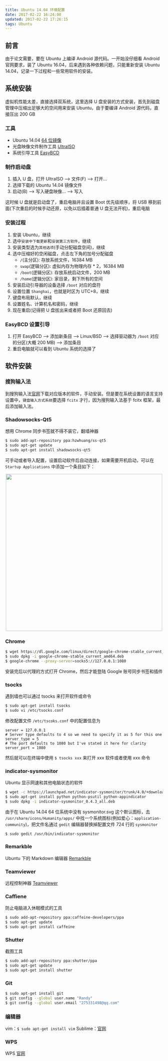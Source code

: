 ```yaml
---
title: Ubuntu 14.04 环境配置
date: 2017-02-22 16:24:00
updated: 2017-02-22 17:26:15
tags: Ubuntu
---
```


## 前言

由于论文需要，要在 Ubuntu 上编译 Android 源代码。一开始没仔细看 Android 官网要求，装了 Ubuntu 16.04，后来遇到各种依赖问题，只能重新安装 Ubuntu 14.04，记录一下过程和一些常用软件的安装。

<!-- more -->

## 系统安装

虚拟机性能太差，直接选择双系统，这里选择 U 盘安装的方式安装，首先到磁盘管理中压缩出足够大的空间用来安装 Ubuntu，由于要编译 Android 源代码，直接压出 200 GB

### 工具

* Ubuntu 14.04 [64 位镜像](http://releases.ubuntu.com/14.04/ubuntu-14.04.5-desktop-amd64.iso)
* 光盘映像文件制作工具 [UltraISO](http://cn.ultraiso.net/xiazai.html)
* 系统引导工具 [EasyBCD](https://neosmart.net/EasyBCD/)

### 制作启动盘

1. 插入 U 盘，打开 UltraISO --> 文件(F) --> 打开...
2. 选择下载的 Ubuntu 14.04 镜像文件
3. 启动(B) --> 写入硬盘映像... --> 写入

这时候 U 盘就是启动盘了，重启电脑并且设置 Boot 优先级顺序，将 USB 移到前面(下次重启的时候手动还原，以免以后插着普通 U 盘无法开机)，重启电脑

### 安装过程

1. 安装 Ubuntu，继续
2. 选中`安装中下载更新`和`安装第三方软件`，继续
3. 安装类型选为`其他选项`(手动分配磁盘空间)，继续
4. 选中压缩好的空闲磁盘，点击左下角的加号分配磁盘
	* `/`(主分区): 存放系统文件，16384 MB
	* `swap`(逻辑分区): 虚拟内存为物理内存 * 2，16384 MB
	* `/boot`(逻辑分区): 存放系统启动文件，200 MB
	* `/home`(逻辑分区): 家目录，剩下所有的空间
5. 安装启动引导器的设备选择 `/boot` 对应的盘符
6. 设置位置 `Shanghai`，也就是时区为 UTC+8，继续
7. 键盘布局默认，继续
8. 设置姓名、计算机名和密码，继续
9. 现在重启(记得把 U 盘拔出来或者把 Boot 还原回去)

### EasyBCD 设置引导

1. 打开 EasyBCD --> 添加新条目 --> Linux/BSD --> 选择驱动器为 `/boot` 对应的分区(大概 200 MB) --> 添加条目
2. 重启电脑就可以看到 Ubuntu 系统的选择了

## 软件安装

### 搜狗输入法

到搜狗输入法[官网](http://pinyin.sogou.com/linux/)下载对应版本的软件，手动安装。但是要在系统设置的语言支持设置中，`键盘输入方式系统`要选择 `fcitx` 才行，因为搜狗输入法基于 fcitx 框架，最后添加输入法。

### Shadowsocks-Qt5

想用 Chrome 同步书签就不得不装它，翻墙神器

``` bash
$ sudo add-apt-repository ppa:hzwhuang/ss-qt5
$ sudo apt-get update
$ sudo apt-get install shadowsocks-qt5
```

可手动或者导入配置，设置启动软件后自动连接，如果需要开机启动，可以在 `Startup Applications` 中添加一个条目如下：
<center><img src="https://s1.ax2x.com/2018/03/14/LUjHR.png" width="500"/></center>

### Chrome

``` bash
$ wget https://dl.google.com/linux/direct/google-chrome-stable_current_amd64.deb
$ sudo dpkg -i google-chrome-stable_current_amd64.deb
$ google-chrome --proxy-server=socks5://127.0.0.1:1080
```

安装完后以代理的方式打开 Chrome，然后才能登陆 Google 账号同步书签和插件

### tsocks

遇到墙也可以通过 tsocks 来打开软件或命令

``` bash
$ sudo apt-get install tsocks
$ sudo vi /etc/tsocks.conf
```

修改配置文件 `/etc/tscoks.conf` 中的配置信息为

``` config
server = 127.0.0.1
# Server type defaults to 4 so we need to specify it as 5 for this one
server_type = 5
# The port defaults to 1080 but I've stated it here for clarity
server_port = 1080
```

然后就可以在终端中使用 `$ tsocks xxx` 来打开 xxx 软件或者使用 xxx 命令

### indicator-sysmonitor

Ubuntu 显示网速和其他电脑状态的软件

``` bash
$ wget -c https://launchpad.net/indicator-sysmonitor/trunk/4.0/+download/indicator-sysmonitor_0.4.3_all.deb
$ sudo apt-get install python python-psutil python-appindicator
$ sudo dpkg -i indicator-sysmonitor_0.4.3_all.deb
```

由于在 Ubuntu 14.04 64 位系统中没有 sysmonitor.svg 这个默认图标，去 `/usr/share/icons/Humanity/apps/` 中找一个系统图标(例如爱心：`application-community`)，把文件名通过 `gedit` 编辑器替换掉配置文件 724 行的 `sysmonitor `

``` bash
$ sudo gedit /usr/bin/indicator-sysmonitor
```

### Remarkble

Ubuntu 下的 Markdown 编辑器 [Remarkble](http://remarkableapp.github.io/linux/download.html)

### Teamviewer

远程控制神器 [Teamviewer](https://www.teamviewer.com/zhcn/download/linux/)

### Caffiene

防止电脑进入休眠模式的工具

``` bash
$ sudo add-apt-repository ppa:caffeine-developers/ppa
$ sudo apt-get update
$ sudo apt-get install caffeine
```

### Shutter

截图工具

``` bash
$ sudo add-apt-repository ppa:shutter/ppa
$ sudo apt-get update
$ sudo apt-get install shutter
```

### Git

``` bash
$ sudo apt-get install git
$ git config --global user.name "Randy"
$ git config --global user.email "275331498@qq.com"
```

### 编辑器

vim：`$ sudo apt-get install vim`
Sublime：[官网](https://www.sublimetext.com/3)

### WPS

WPS [官网](http://wps-community.org/downloads)